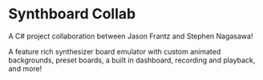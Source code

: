 # Synthboard Collab

A C# project collaboration between Jason Frantz and Stephen Nagasawa!

A feature rich synthesizer board emulator with custom animated backgrounds, preset boards, a built in dashboard, recording and playback, and more!
